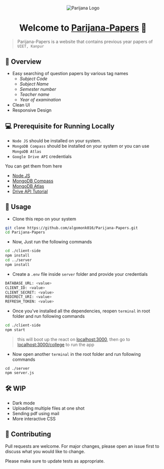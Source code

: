 #  
<p align="center">
<img src="https://user-images.githubusercontent.com/55861951/116801406-51d63880-ab27-11eb-92c8-e79e1605a236.png" alt="Parijana Logo" >
</p>
<h1 align="center">Welcome to <a href="https://parijana.herokuapp.com/college" >Parijana-Papers</a> 👋 </h1>

> Parijana-Papers is a website that contains previous year papers of `UIET, Kanpur`

## 👀 Overview 
- Easy searching of question papers by various tag names
  - *Subject Code*
  - *Subject Name*
  - *Semester number*
  - *Teacher name*
  - *Year of examination*
- Clean UI
- Responsive Design

## 💻 Prerequisite for Running Locally
- `Node JS` should be installed on your system. <br>
- `MongoDB Compass` should be installed on your system or you can use `MongoDB Atlas`
- `Google Drive API` credentials

You can get them from here
- [Node JS](https://nodejs.org/en/)
- [MongoDB Compass](https://fastdl.mongodb.org/windows/mongodb-windows-x86_64-4.4.5-signed.msi)
- [MongoDB Atlas](https://www.mongodb.com/cloud/atlas)
- [Drive API Tutorial](https://www.youtube.com/watch?v=1y0-IfRW114&t=819s)


## 🚀 Usage
- Clone this repo on your system 
```sh
git clone https://github.com/algomonk016/Parijana-Papers.git
cd Parijana-Papers
```
- Now, Just run the following commands
```sh
cd ./client-side
npm install
cd ../server
npm install
```
- Create a `.env` file inside `server` folder and provide your credentials
```sh
DATABASE_URL: <value>
CLIENT_ID: <value>
CLIENT_SECRET: <value>
REDIRECT_URI: <value>
REFRESH_TOKEN: <value>
```
- Once you've installed all the dependencies, reopen `terminal` in root folder and run following commands
```sh
cd ./client-side
npm start
```
> this will boot up the react on [localhost:3000](http://localhost:3000), then go to  [localhost:3000/college](http://localhost:3000/college) to run the app


- Now open another `terminal` in the root folder and run following commands
```
cd ./server
npm server.js
```

## 🛠 WIP
- Dark mode
- Uploading multiple files at one shot
- Sending pdf using mail
- More interactive CSS

## 🤝 Contributing
Pull requests are welcome. For major changes, please open an issue first to discuss what you would like to change.

Please make sure to update tests as appropriate.
